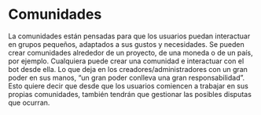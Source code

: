 # Comunidades

La comunidades están pensadas para que los usuarios puedan interactuar en grupos pequeños, adaptados a sus gustos y necesidades. 
Se pueden crear comunidades alrededor de un proyecto, de una moneda o de un país, por ejemplo.
Cualquiera puede crear una comunidad e interactuar con el bot desde ella. Lo que deja en los creadores/administradores con un gran poder en sus manos, “un gran poder conlleva una gran responsabilidad”. Esto quiere decir que desde que los usuarios comiencen a trabajar en sus propias comunidades, también tendrán que gestionar las posibles disputas que ocurran.